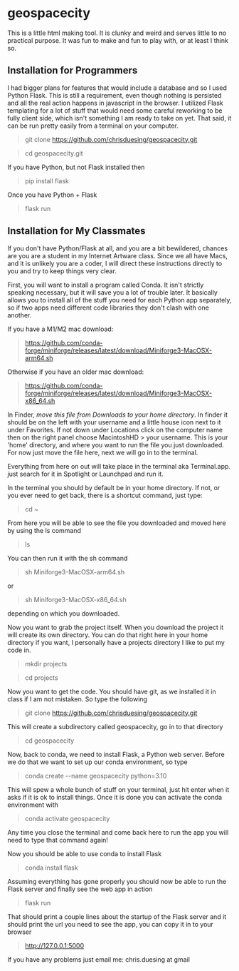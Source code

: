 # geospacecity

This is a little html making tool. It is clunky and weird and serves little to no practical purpose. It was fun to make and fun to play with, or at least I think so.

## Installation for Programmers

I had bigger plans for features that would include a database and so I used Python Flask. This is still a requirement, even though nothing is persisted and all the real action happens in javascript in the browser. I utilized Flask templating for a lot of stuff that would need some careful reworking to be fully client side, which isn't something I am ready to take on yet. That said, it can be run pretty easily from a terminal on your computer.

> git clone https://github.com/chrisduesing/geospacecity.git

> cd geospacecity.git

If you have Python, but not Flask installed then

> pip install flask

Once you have Python + Flask

> flask run

## Installation for My Classmates

If you don't have Python/Flask at all, and you are a bit bewildered, chances are you are a student in my Internet Artware class. Since we all have Macs, and it is unlikely you are a coder, I will direct these instructions directly to you and try to keep things very clear.

First, you will want to install a program called Conda. It isn't strictly speaking necessary, but it will save you a lot of trouble later. It basically allows you to install all of the stuff you need for each Python app separately, so if two apps need different code libraries they don't clash with one another.

If you have a M1/M2 mac download:

> https://github.com/conda-forge/miniforge/releases/latest/download/Miniforge3-MacOSX-arm64.sh

Otherwise if you have an older mac download:

> https://github.com/conda-forge/miniforge/releases/latest/download/Miniforge3-MacOSX-x86_64.sh

In Finder, *move this file from Downloads to your home directory*. In finder it should be on the left with your username and a little house icon next to it under Favorites. If not down under Locations click on the computer name then on the right panel choose MacintoshHD > your username. This is your 'home' directory, and where you want to run the file you just downloaded. For now just move the file here, next we will go in to the terminal.

Everything from here on out will take place in the terminal aka Terminal.app. just search for it in Spotlight or Launchpad and run it.

In the terminal you should by default be in your home directory. If not, or you ever need to get back, there is a shortcut command, just type:

> cd ~

From here you will be able to see the file you downloaded and moved here by using the ls command

> ls

You can then run it with the sh command

> sh Miniforge3-MacOSX-arm64.sh

or 

> sh Miniforge3-MacOSX-x86_64.sh

depending on which you downloaded.

Now you want to grab the project itself. When you download the project it will create its own directory. You can do that right here in your home directory if you want, I personally have a projects directory I like to put my code in.

> mkdir projects

> cd projects

Now you want to get the code. You should have git, as we installed it in class if I am not mistaken. So type the following

> git clone https://github.com/chrisduesing/geospacecity.git

This will create a subdirectory called geospacecity, go in to that directory

> cd geospacecity

Now, back to conda, we need to install Flask, a Python web server. Before we do that we want to set up our conda environment, so type

> conda create --name geospacecity python=3.10

This will spew a whole bunch of stuff on your terminal, just hit enter when it asks if it is ok to install things. Once it is done you can activate the conda environment with

> conda activate geospacecity

Any time you close the terminal and come back here to run the app you will need to type that command again!

Now you should be able to use conda to install Flask

> conda install flask

Assuming everything has gone properly you should now be able to run the Flask server and finally see the web app in action

> flask run

That should print a couple lines about the startup of the Flask server and it should print the url you need to see the app, you can copy it in to your browser

> http://127.0.0.1:5000

If you have any problems just email me: chris.duesing at gmail

